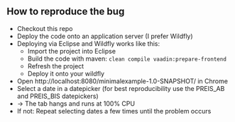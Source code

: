 
## How to reproduce the bug
* Checkout this repo
* Deploy the code onto an application server (I prefer Wildfly)
* Deploying via Eclipse and Wildfly works like this:
  * Import the project into Eclipse
  * Build the code with maven: ``clean compile vaadin:prepare-frontend``
  * Refresh the project
  * Deploy it onto your wildfly
* Open http://localhost:8080/minimalexample-1.0-SNAPSHOT/ in Chrome
* Select a date in a datepicker (for best reproducibility use the PREIS_AB and PREIS_BIS datepickers)
* → The tab hangs and runs at 100% CPU
* If not: Repeat selecting dates a few times until the problem occurs
